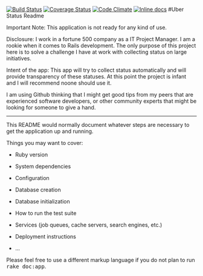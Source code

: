 [![Build Status](https://travis-ci.org/geokira/UberStatus.svg?branch=master)](https://travis-ci.org/geokira/UberStatus)
[![Coverage Status](https://coveralls.io/repos/geokira/UberStatus/badge.svg?branch=master&service=github)](https://coveralls.io/github/geokira/UberStatus?branch=master)
[![Code Climate](https://codeclimate.com/github/geokira/UberStatus/badges/gpa.svg)](https://codeclimate.com/github/geokira/UberStatus)
[![Inline docs](http://inch-ci.org/github/geokira/UberStatus.svg?branch=master)](http://inch-ci.org/github/geokira/UberStatus)
#Uber Status Readme

Important Note: This application is not ready for any kind of use.

Disclosure: I work in a fortune 500 company as a IT Project Manager. I am a rookie when it comes to Rails development. The only purpose of this project here is to solve a challenge I have at work with collecting status on large initiatives.

Intent of the app: This app will try to collect status automatically and will provide transparency of these statuses. At this point the project is infant and I will recommend noone should use it.

I am using Github thinking that I might get good tips from my peers that are experienced software developers, or other community experts that might be looking for someone to give a hand.

----

This README would normally document whatever steps are necessary to get the
application up and running.

Things you may want to cover:

* Ruby version

* System dependencies

* Configuration

* Database creation

* Database initialization

* How to run the test suite

* Services (job queues, cache servers, search engines, etc.)

* Deployment instructions

* ...


Please feel free to use a different markup language if you do not plan to run
<tt>rake doc:app</tt>.
